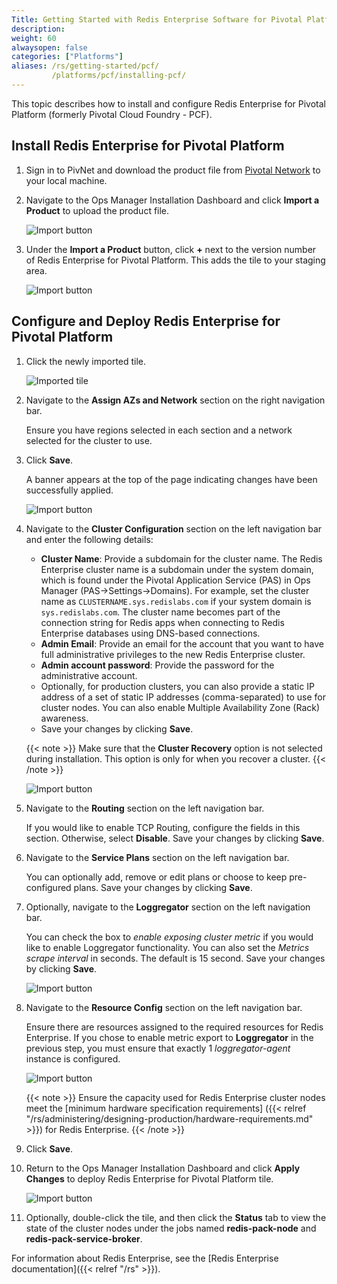 ```yaml
---
Title: Getting Started with Redis Enterprise Software for Pivotal Platform
description: 
weight: 60
alwaysopen: false
categories: ["Platforms"]
aliases: /rs/getting-started/pcf/
         /platforms/pcf/installing-pcf/
---
```

This topic describes how to install and configure Redis Enterprise for Pivotal Platform (formerly Pivotal Cloud Foundry - PCF).

## Install Redis Enterprise for Pivotal Platform

1. Sign in to PivNet and download the product file from [Pivotal Network](https://network.pivotal.io/products/redis-enterprise-pack) to your local machine.

1. Navigate to the Ops Manager Installation Dashboard and click **Import a Product** to upload the product file.

    ![Import button](/images/platforms/pcf_import-product_tile.png)

1. Under the **Import a Product** button, click **+** next to the version number of Redis Enterprise for Pivotal Platform. This adds the tile to your staging area.

    ![Import button](/images/platforms/pcf_add-to-dash_tile.png)

## Configure and Deploy Redis Enterprise for Pivotal Platform

1. Click the newly imported tile.

    ![Imported tile](/images/platforms/pcf_pre-install_tile.png)

1. Navigate to the **Assign AZs and Network** section on the right navigation bar.

    Ensure you have regions selected in each section and a network selected for the cluster to use.

1. Click **Save**.

    A banner appears at the top of the page indicating changes have been successfully applied.

    ![Import button](/images/platforms/pcf_config-success_tile.png)

1. Navigate to the **Cluster Configuration** section on the left navigation bar and enter the following details:

   - **Cluster Name**: Provide a subdomain for the cluster name. The Redis Enterprise cluster name is a subdomain under the system domain,
    which is found under the Pivotal Application Service (PAS) in Ops Manager (PAS->Settings->Domains).
    For example, set the cluster name as `CLUSTERNAME.sys.redislabs.com` if your system domain is `sys.redislabs.com`.
    The cluster name becomes part of the connection string for Redis apps when connecting to Redis Enterprise databases using DNS-based connections.
   - **Admin Email**: Provide an email for the account that you want to have full administrative privileges to the new Redis Enterprise cluster.
   - **Admin account password**: Provide the password for the administrative account.
   - Optionally, for production clusters, you can also provide a static IP address of a set of static IP addresses (comma-separated) to use for cluster nodes. You can also enable Multiple Availability Zone (Rack) awareness.
   - Save your changes by clicking **Save**.

    {{< note >}}
    Make sure that the **Cluster Recovery** option is not selected during installation.
    This option is only for when you recover a cluster.
    {{< /note >}}

    ![Import button](/images/platforms/pcf_rp_config_full_screen2.png)

1. Navigate to the **Routing** section on the left navigation bar.

    If you would like to enable TCP Routing, configure the fields in this section. Otherwise, select **Disable**.
    Save your changes by clicking **Save**.

1. Navigate to the **Service Plans** section on the left navigation bar.

    You can optionally add, remove or edit plans or choose to keep pre-configured plans.
    Save your changes by clicking **Save**.

1. Optionally, navigate to the **Loggregator** section on the left navigation bar.

    You can check the box to *enable exposing cluster metric* if you would like to enable Loggregator functionality.
    You can also set the *Metrics scrape interval* in seconds.
    The default is 15 second.
    Save your changes by clicking **Save**.

    ![Import button](/images/platforms/pcf_rc_loggregator.png)

1. Navigate to the **Resource Config** section on the left navigation bar.

    Ensure there are resources assigned to the required resources for Redis Enterprise.
    If you chose to enable metric export to **Loggregator**  in the previous step, you must ensure that exactly 1 *loggregator-agent* instance is configured.

    ![Import button](/images/platforms/pcf_resource_config.png)

    {{< note >}}
Ensure the capacity used for Redis Enterprise cluster nodes meet the [minimum hardware specification requirements]
({{< relref "/rs/administering/designing-production/hardware-requirements.md" >}}) for Redis Enterprise.
    {{< /note >}}

1. Click **Save**.

1. Return to the Ops Manager Installation Dashboard and click **Apply Changes** to deploy Redis Enterprise for Pivotal Platform tile.

    ![Import button](/images/platforms/post-install-dashboard.png)

1. Optionally, double-click the tile, and then click the **Status** tab to view the state of the cluster nodes under the jobs named **redis-pack-node** and **redis-pack-service-broker**.

For information about Redis Enterprise, see the [Redis Enterprise documentation]({{< relref "/rs" >}}).
